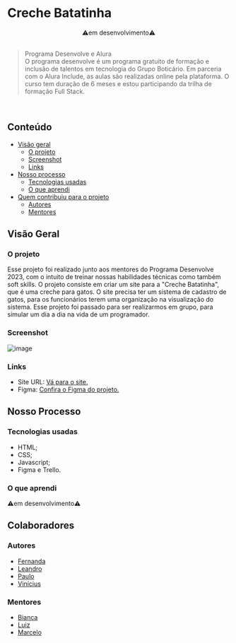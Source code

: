 # Creche Batatinha
<div align=center>
⚠️em desenvolvimento⚠️
</div><br>


> Programa Desenvolve e Alura <br>
O programa desenvolve é um programa gratuito de formação e inclusão de talentos em tecnologia do Grupo Boticário. Em parceria com o Alura Include, as aulas são realizadas online pela plataforma. O curso tem duração de 6 meses e estou participando da trilha de formação Full Stack.

<br>

## Conteúdo

- [Visão geral](#visão-geral)
   - [O projeto](#o-projeto)
  - [Screenshot](#screenshot)
  - [Links](#links)
- [Nosso processo](#nosso-processo)
  - [Tecnologias usadas](#tecnologias-usadas)
  - [O que aprendi](#o-que-aprendi)
- [Quem contribuiu para o projeto](#colaboradores)
   - [Autores](#autores)
   - [Mentores](#mentores)

## Visão Geral

### O projeto
Esse projeto foi realizado junto aos mentores do Programa Desenvolve 2023, com o intuito de treinar nossas habilidades técnicas como também soft skills. O projeto consiste em criar um site para a "Creche Batatinha", que é uma creche para gatos. O site precisa ter um sistema de cadastro de gatos, para os funcionários terem uma organização na visualização do sistema. Esse projeto foi passado para ser realizarmos em grupo, para simular um dia a dia na vida de um programador.

### Screenshot

![image](https://github.com/santosfer/creche-batatinha-t1/assets/111258557/e1f2f24c-c94a-439b-98ae-1034fc341390)


### Links
 - Site URL: [Vá para o site.](https://creche-batatinha-t1.vercel.app/)
 - Figma: [Confira o Figma do projeto.](https://www.figma.com/proto/ReQ7nJDrF8hKWHnfA2zZIr/Creche-Batatinha?node-id=27-1265&scaling=contain&page-id=0%3A1&starting-point-node-id=27%3A1265)

 ## Nosso Processo

 ### Tecnologias usadas
 - HTML;
 - CSS;
 - Javascript;
 - Figma e Trello.

 ### O que aprendi
 ⚠️em desenvolvimento⚠️
 
 
 ## Colaboradores

 ### Autores
 - [Fernanda](https://github.com/santosfer)
 - [Leandro](https://github.com/LeandroMS011)
 - [Paulo](https://github.com/pausa109)
 - [Vinícius](https://github.com/ViniciusDali) 

### Mentores
- [Bianca](https://www.linkedin.com/in/biancacpereira/)
- [Luiz](https://www.linkedin.com/in/lppjunior/)
- [Marcelo](https://www.linkedin.com/in/mentorvelloso/)
